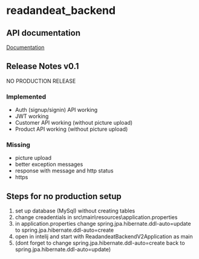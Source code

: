 # readandeat_backend

## API documentation
[Documentation](https://documenter.getpostman.com/view/18382989/UzBmMn16)

## Release Notes v0.1
NO PRODUCTION RELEASE

### Implemented
- Auth (signup/signin) API working
- JWT working
- Customer API working (without picture upload)
- Product API working (without picture upload)

### Missing
- picture upload
- better exception messages
- response with message and http status 
- https

## Steps for no production setup
1. set up database (MySql) without creating tables
2. change creadentials in src\main\resources\application.properties
3. in application.properties change spring.jpa.hibernate.ddl-auto=update to spring.jpa.hibernate.ddl-auto=create
4. open in intelij and start with ReadandeatBackendV2Application as main
5. (dont forget to change spring.jpa.hibernate.ddl-auto=create back to spring.jpa.hibernate.ddl-auto=update)

